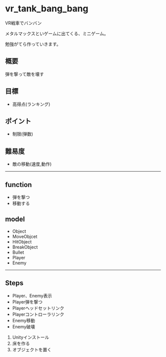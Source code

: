 # vr_tank_bang_bang
VR戦車でバンバン

メタルマックスといゲームに出てくる、ミニゲーム。

勉強がてら作っていきます。


## 概要

弾を撃って敵を壊す

## 目標

* 高得点(ランキング)

## ポイント

* 制限(弾数)

## 難易度

* 敵の移動(速度,動作)

-------

## function

* 弾を撃つ
* 移動する

## model

* Object
* MoveObjcet
* HitObject
* BreakObject
* Bullet
* Player
* Enemy


----------------


## Steps

* Player、Enemy表示
* Player弾を撃つ
* Playerヘッドセットリンク
* Playerコントローラリンク
* Enemy移動
* Enemy破壊



1. Unityインストール
2. 床を作る
3. オブジェクトを置く
